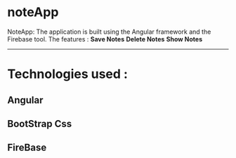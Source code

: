 # noteApp
NoteApp: The application is built using the Angular framework and the Firebase tool.
The features : 
**Save Notes**
**Delete Notes**
**Show Notes**

---

# Technologies used :
## Angular
## BootStrap Css
## FireBase
